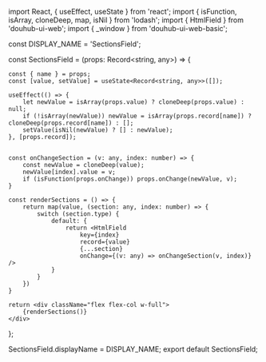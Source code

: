 import React, { useEffect, useState } from 'react';
import { isFunction, isArray, cloneDeep, map, isNil } from 'lodash';
import { HtmlField } from 'douhub-ui-web';
import { _window } from 'douhub-ui-web-basic';

const DISPLAY_NAME = 'SectionsField';

const SectionsField = (props: Record<string, any>) => {

    const { name } = props;
    const [value, setValue] = useState<Record<string, any>>([]);

    useEffect(() => {
        let newValue = isArray(props.value) ? cloneDeep(props.value) : null;
        if (!isArray(newValue)) newValue = isArray(props.record[name]) ? cloneDeep(props.record[name]) : [];
        setValue(isNil(newValue) ? [] : newValue);
    }, [props.record]);


    const onChangeSection = (v: any, index: number) => {
        const newValue = cloneDeep(value);
        newValue[index].value = v;
        if (isFunction(props.onChange)) props.onChange(newValue, v);
    }

    const renderSections = () => {
        return map(value, (section: any, index: number) => {
            switch (section.type) {
                default: {
                    return <HtmlField
                        key={index}
                        record={value}
                        {...section}
                        onChange={(v: any) => onChangeSection(v, index)} />
                }
            }
        })
    }

    return <div className="flex flex-col w-full">
        {renderSections()}
    </div>
};

SectionsField.displayName = DISPLAY_NAME;
export default SectionsField;